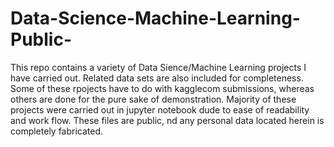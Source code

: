 # Data-Science-Machine-Learning-Public-
This repo contains a variety of Data Sience/Machine Learning projects I have carried out. Related data sets are also included for completeness. Some of these rpojects have to do with kagglecom submissions, whereas others are done for the pure sake of demonstration. Majority of these projects were carried out in jupyter notebook dude to ease of readability and work flow. These files are public, nd any personal data located herein is completely fabricated. 
